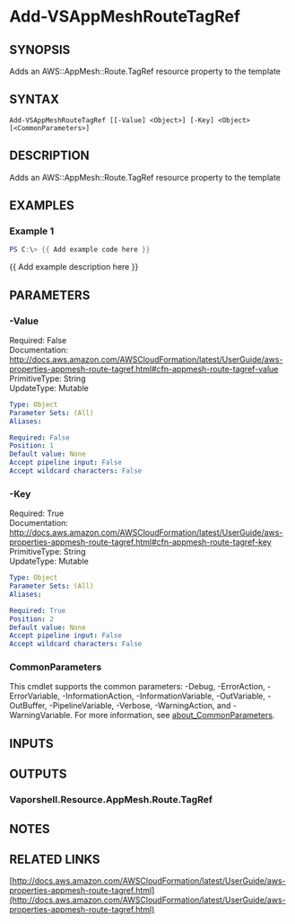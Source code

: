 # Add-VSAppMeshRouteTagRef

## SYNOPSIS
Adds an AWS::AppMesh::Route.TagRef resource property to the template

## SYNTAX

```
Add-VSAppMeshRouteTagRef [[-Value] <Object>] [-Key] <Object> [<CommonParameters>]
```

## DESCRIPTION
Adds an AWS::AppMesh::Route.TagRef resource property to the template

## EXAMPLES

### Example 1
```powershell
PS C:\> {{ Add example code here }}
```

{{ Add example description here }}

## PARAMETERS

### -Value
Required: False    
Documentation: http://docs.aws.amazon.com/AWSCloudFormation/latest/UserGuide/aws-properties-appmesh-route-tagref.html#cfn-appmesh-route-tagref-value    
PrimitiveType: String    
UpdateType: Mutable

```yaml
Type: Object
Parameter Sets: (All)
Aliases:

Required: False
Position: 1
Default value: None
Accept pipeline input: False
Accept wildcard characters: False
```

### -Key
Required: True    
Documentation: http://docs.aws.amazon.com/AWSCloudFormation/latest/UserGuide/aws-properties-appmesh-route-tagref.html#cfn-appmesh-route-tagref-key    
PrimitiveType: String    
UpdateType: Mutable

```yaml
Type: Object
Parameter Sets: (All)
Aliases:

Required: True
Position: 2
Default value: None
Accept pipeline input: False
Accept wildcard characters: False
```

### CommonParameters
This cmdlet supports the common parameters: -Debug, -ErrorAction, -ErrorVariable, -InformationAction, -InformationVariable, -OutVariable, -OutBuffer, -PipelineVariable, -Verbose, -WarningAction, and -WarningVariable. For more information, see [about_CommonParameters](http://go.microsoft.com/fwlink/?LinkID=113216).

## INPUTS

## OUTPUTS

### Vaporshell.Resource.AppMesh.Route.TagRef
## NOTES

## RELATED LINKS

[http://docs.aws.amazon.com/AWSCloudFormation/latest/UserGuide/aws-properties-appmesh-route-tagref.html](http://docs.aws.amazon.com/AWSCloudFormation/latest/UserGuide/aws-properties-appmesh-route-tagref.html)

